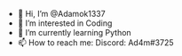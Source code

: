 - 👋 Hi, I’m @Adamok1337
- 👀 I’m interested in Coding
- 🌱 I’m currently learning Python
- 📫 How to reach me:
Discord: Ad4m#3725

<!---
Adamok1337/Adamok1337 is a ✨ special ✨ repository because its `README.md` (this file) appears on your GitHub profile.
You can click the Preview link to take a look at your changes.
--->
